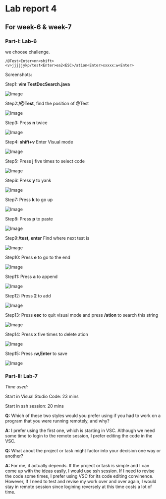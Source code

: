 # Lab report 4 #

## For week-6 & week-7 ##

### Part-I: Lab-6 ###

we choose challenge.
```
/@Test<Enter>nn<shift><v>jjjjjykp/test<Enter>ea2<ESC>/ation<Enter>xxxxx:w<Enter>
```

Screenshots:

Step1: **vim TestDocSearch.java**

![Image](Lab6.1.png)

Step2:**/@Test**, find the position of @Test

![Image](Lab6.2.png)

Step3: Press **n** twice 

![Image](Lab6.3.png)

Step4: **shift+v** Enter Visual mode

![Image](Lab6.4.png)

Step5: Press **j** five times to select code

![Image](Lab6.5.png)

Step6: Press **y** to yank 

![Image](Lab6.6.png)

Step7: Press **k** to go up

![Image](Lab6.7.png)

Step8: Press **p** to paste

![Image](Lab6.8.png)

Step9:**/test, enter** Find where next test is

![Image](Lab6.9.png)

Step10: Press **e** to go to the end

![Image](Lab6.10.png)

Step11: Press **a** to append

![Image](Lab6.11.png)

Step12: Press **2** to add

![Image](Lab6.12.png)

Step13: Press **esc** to quit visual mode and press **/ation** to search this string

![Image](Lab6.13.png)

Step14: Press **x** five times to delete ation

![Image](Lab6.14.png)

Step15: Press **:w,Enter** to save

![Image](Lab6.15.png)


### Part-II: Lab-7 ###
*Time used:*

Start in Visual Studio Code: 23 mins

Start in ssh session: 20 mins

**Q:** Which of these two styles would you prefer using if you had to work on a program that you were running remotely, and why?

**A:** I prefer using the first one, which is starting in VSC. Although we need some time to login to the remote session, I prefer editing the code in the VSC. 

**Q:** What about the project or task might factor into your decision one way or another?

**A:** For me, it actually depends. If the project or task is simple and I can come up with the ideas easily, I would use ssh session. If I need to revise the code some times, I prefer using VSC for its code editing convinence. However, If I need to test and revise my work over and over again, I would stay in remote session since logining reversely at this time costs a lot of time.


